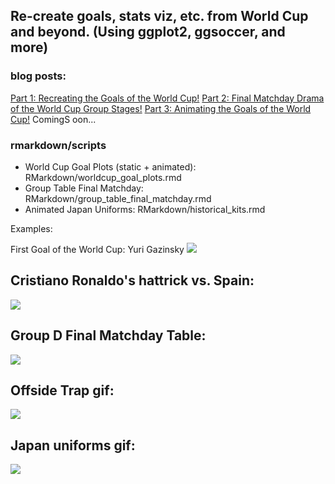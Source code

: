 ## Re-create goals, stats viz, etc. from World Cup and beyond. (Using ggplot2, ggsoccer, and more)

### blog posts:
[Part 1: Recreating the Goals of the World Cup!](https://ryo-n7.github.io/2018-06-29-visualize-worldcup/)
[Part 2: Final Matchday Drama of the World Cup Group Stages!](https://ryo-n7.github.io/2018-07-05-visualize-worldcup-part-2/)
[Part 3: Animating the Goals of the World Cup!]() ComingS oon...

### rmarkdown/scripts
- World Cup Goal Plots (static + animated): RMarkdown/worldcup_goal_plots.rmd
- Group Table Final Matchday: RMarkdown/group_table_final_matchday.rmd
- Animated Japan Uniforms: RMarkdown/historical_kits.rmd

Examples: 

First Goal of the World Cup: Yuri Gazinsky
![](https://i.imgur.com/7tRZnm7.png)

## Cristiano Ronaldo's hattrick vs. Spain:
![](https://i.imgur.com/iFFOotS.png)

## Group D Final Matchday Table:
![](https://i.imgur.com/FlntjgH.png)


## Offside Trap gif:
![](https://i.imgur.com/ceSA3YB.gif)

## Japan uniforms gif:
![](https://i.imgur.com/UTirZjG.gif)
